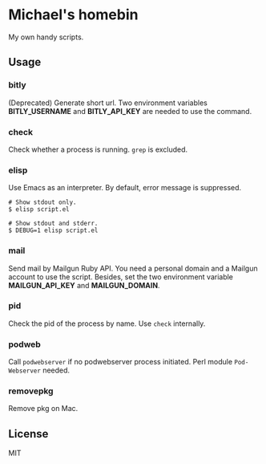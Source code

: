 # Michael's homebin

My own handy scripts.

## Usage

### bitly

(Deprecated) Generate short url.  Two environment variables **BITLY_USERNAME** and  **BITLY_API_KEY** are needed to use the command.

### check

Check whether a process is running.  `grep` is excluded.

### elisp

Use Emacs as an interpreter.  By default, error message is suppressed.

```
# Show stdout only.
$ elisp script.el

# Show stdout and stderr.
$ DEBUG=1 elisp script.el
```

### mail

Send mail by Mailgun Ruby API.  You need a personal domain and a Mailgun account to use the script.  Besides, set the two environment variable **MAILGUN_API_KEY** and **MAILGUN_DOMAIN**.

### pid

Check the pid of the process by name.  Use `check` internally.

### podweb

Call `podwebserver` if no podwebserver process initiated.  Perl module `Pod-Webserver` needed.

### removepkg

Remove pkg on Mac.

## License

MIT
